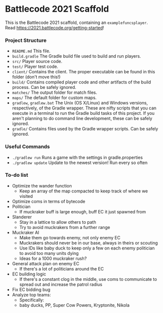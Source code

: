 # Battlecode 2021 Scaffold

This is the Battlecode 2021 scaffold, containing an `examplefuncsplayer`. Read https://2021.battlecode.org/getting-started!

### Project Structure

- `README.md`
    This file.
- `build.gradle`
    The Gradle build file used to build and run players.
- `src/`
    Player source code.
- `test/`
    Player test code.
- `client/`
    Contains the client. The proper executable can be found in this folder (don't move this!)
- `build/`
    Contains compiled player code and other artifacts of the build process. Can be safely ignored.
- `matches/`
    The output folder for match files.
- `maps/`
    The default folder for custom maps.
- `gradlew`, `gradlew.bat`
    The Unix (OS X/Linux) and Windows versions, respectively, of the Gradle wrapper. These are nifty scripts that you can execute in a terminal to run the Gradle build tasks of this project. If you aren't planning to do command line development, these can be safely ignored.
- `gradle/`
    Contains files used by the Gradle wrapper scripts. Can be safely ignored.


### Useful Commands

- `./gradlew run`
    Runs a game with the settings in gradle.properties
- `./gradlew update`
    Update to the newest version! Run every so often


### To-do list

- Optimize the wander function
    - Keep an array of the map compacted to keep track of where we visited
- Optimize coms in terms of bytecode
- Politician
    - If muckraker buff is large enough, buff EC it just spawned from
- Slanderer
    - Stay in a lattice to allow others to path
    - Try to avoid muckrakers from a further range
- Muckraker AI
    - Make them go towards enemy, not only enemy EC
    - Muckrakers should never be in our base, always in theirs or scouting
    - Use IDs like baby duck to keep only a few on each enemy politician to avoid too many units dying
    - Ideas for a 1000 muckraker rush?
- General attack plan on enemy EC
    - If there's a lot of politicians around the EC
- EC building logic
    - If there's a constant clog in the middle, use coms to communicate to spread out and increase the patrol radius
- Fix EC bidding bug
- Analyze top teams:
    - Specifically:
    - baby ducks, PP, Super Cow Powers, Kryptonite, Nikola
